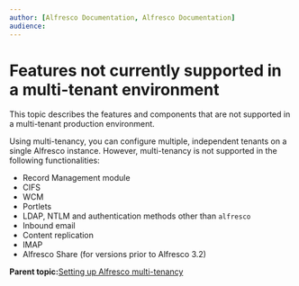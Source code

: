 ```yaml
---
author: [Alfresco Documentation, Alfresco Documentation]
audience: 
---
```


# Features not currently supported in a multi-tenant environment

This topic describes the features and components that are not supported in a multi-tenant production environment.

Using multi-tenancy, you can configure multiple, independent tenants on a single Alfresco instance. However, multi-tenancy is not supported in the following functionalities:

-   Record Management module
-   CIFS
-   WCM
-   Portlets
-   LDAP, NTLM and authentication methods other than `alfresco`
-   Inbound email
-   Content replication
-   IMAP
-   Alfresco Share \(for versions prior to Alfresco 3.2\)

**Parent topic:**[Setting up Alfresco multi-tenancy](../concepts/mt-intro.md)

